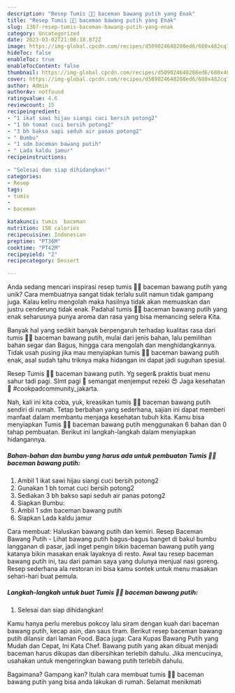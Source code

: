 ```yaml
---
description: "Resep Tumis 🥬🍅 baceman bawang putih yang Enak"
title: "Resep Tumis 🥬🍅 baceman bawang putih yang Enak"
slug: 1307-resep-tumis-baceman-bawang-putih-yang-enak
category: Uncategorized
date: 2023-03-02T21:08:18.872Z
image: https://img-global.cpcdn.com/recipes/d509024648208ed6/680x482cq70/tumis-baceman-bawang-putih-foto-resep-utama.jpg
hideToc: false
enableToc: true
enableTocContent: false
thumbnail: https://img-global.cpcdn.com/recipes/d509024648208ed6/680x482cq70/tumis-baceman-bawang-putih-foto-resep-utama.jpg
cover: https://img-global.cpcdn.com/recipes/d509024648208ed6/680x482cq70/tumis-baceman-bawang-putih-foto-resep-utama.jpg
author: Admin
authorAv: notfound
ratingvalue: 4.6
reviewcount: 15
recipeingredient:
- "1 ikat sawi hijau siangi cuci bersih potong2"
- "1 bh tomat cuci bersih potong2"
- "3 bh bakso sapi seduh air panas potong2"
- " Bumbu"
- "1 sdm baceman bawang putih"
- " Lada kaldu jamur"
recipeinstructions:

- "Selesai dan siap dihidangkan!"
categories:
- Resep
tags:
- tumis
- 
- baceman

katakunci: tumis  baceman 
nutrition: 158 calories
recipecuisine: Indonesian
preptime: "PT36M"
cooktime: "PT42M"
recipeyield: "2"
recipecategory: Dessert

---
```





Anda sedang mencari inspirasi resep tumis 🥬🍅 baceman bawang putih yang unik? Cara membuatnya sangat tidak terlalu sulit namun tidak gampang juga. Kalau keliru mengolah maka hasilnya tidak akan memuaskan dan justru cenderung tidak enak. Padahal tumis 🥬🍅 baceman bawang putih yang enak seharusnya punya aroma dan rasa yang bisa memancing selera Kita.





Banyak hal yang sedikit banyak berpengaruh terhadap kualitas rasa dari tumis 🥬🍅 baceman bawang putih, mulai dari jenis bahan, lalu pemilihan bahan segar dan Bagus, hingga cara mengolah dan menghidangkannya. Tidak usah pusing jika mau menyiapkan tumis 🥬🍅 baceman bawang putih enak,      asal sudah tahu triknya maka hidangan ini dapat jadi suguhan spesial.














Resep Tumis 🥬🍅 baceman bawang putih. Yg seger&amp; praktis buat menu sahur tadi pagi. Slmt pagi 🌹 semangat menjemput rezeki 😍 Jaga kesehatan 💖 #cookpadcommunity_jakarta.






Nah, kali ini kita coba, yuk, kreasikan tumis 🥬🍅 baceman bawang putih sendiri di rumah. Tetap berbahan yang sederhana, sajian ini dapat memberi manfaat dalam membantu menjaga kesehatan tubuh kita. Kamu bisa menyiapkan Tumis 🥬🍅 baceman bawang putih menggunakan 6 bahan dan 0 tahap pembuatan. Berikut ini langkah-langkah dalam menyiapkan hidangannya.

<!--inarticleads1-->

##### Bahan-bahan dan bumbu yang harus ada untuk pembuatan Tumis 🥬🍅 baceman bawang putih:

1. Ambil 1 ikat sawi hijau siangi cuci bersih potong2
1. Gunakan 1 bh tomat cuci bersih potong2
1. Sediakan 3 bh bakso sapi seduh air panas potong2
1. Siapkan  Bumbu:
1. Ambil 1 sdm baceman bawang putih
1. Siapkan  Lada kaldu jamur


Cara membuat: Haluskan bawang putih dan kemiri. Resep Baceman Bawang Putih - Lihat bawang putih bagus-bagus banget di bakul bumbu langganan di pasar, jadi inget pengin bikin baceman bawang putih yang katanya bikin masakan enak layaknya di resto. Awal tau resep baceman bawang putih ini, tau dari paman saya yang dulunya menjual nasi goreng. Resep sederhana ala restoran ini bisa kamu sontek untuk menu masakan sehari-hari buat pemula. 

<!--inarticleads2-->

##### Langkah-langkah untuk buat Tumis 🥬🍅 baceman bawang putih:


1. Selesai dan siap dihidangkan!

Kamu hanya perlu merebus pokcoy lalu siram dengan kuah dari baceman bawang putih, kecap asin, dan saus tiram. Berikut resep baceman bawang putih dilansir dari laman Food. Baca juga: Cara Kupas Bawang Putih yang Mudah dan Cepat, Ini Kata Chef. Bawang putih yang akan dibuat menjadi baceman harus dikupas dan dibersihkan terlebih dahulu. Jika mencucinya, usahakan untuk mengeringkan bawang putih terlebih dahulu. 

Bagaimana? Gampang kan? Itulah cara membuat tumis 🥬🍅 baceman bawang putih yang bisa anda lakukan di rumah. Selamat menikmati
